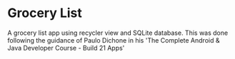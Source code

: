 # Grocery List

A grocery list app using recycler view and SQLite database. This was done following the guidance of Paulo Dichone in his 'The Complete Android & Java Developer Course - Build 21 Apps'
